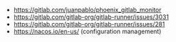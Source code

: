 - https://gitlab.com/juanpablo/phoenix_gitlab_monitor
- https://gitlab.com/gitlab-org/gitlab-runner/issues/3031
- https://gitlab.com/gitlab-org/gitlab-runner/issues/281
- https://nacos.io/en-us/ (configuration management)
